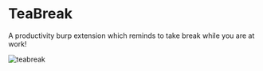 # TeaBreak
A productivity burp extension which reminds to take break while you are at work!

![teabreak](https://github.com/humblelad/TeaBreak/blob/master/img/Tea%20Break.png)
